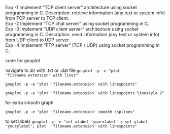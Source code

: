 Exp -1
Implement “TCP client server” architecture using socket programming in C.
Description: retrieve information (any text or system info) from TCP server to TCP client.
<br>
Exp -2
Implement “TCP chat server” using socket programming in C.
<br>
Exp -3
Implement “UDP client server” architecture using socket programming in C.
Description: send information (any text or system info) from UDP client to UDP server.
<br>
Exp -4
Implement “FTP server” (TCP / UDP) using socket programming in C.


code for gnuplot

navigate to dir with .txt or .dat file
`
gnuplot -p -e "plot 'filename.extension' with lines"
`

`
gnuplot -p -e "plot 'filename.extension' with linespoints"
`

`
gnuplot -p -e "plot 'filename.extension' with linespoints linestyle 2"
`


for extra smooth graph

`
gnuplot -p -e "plot 'filename.extension' smooth csplines"
`

to set labels
`
gnuplot -p -e "set xlabel 'yourxlabel' ; set ylabel 'yourylabel'; plot  'filename.extension' with linespoints"
`

